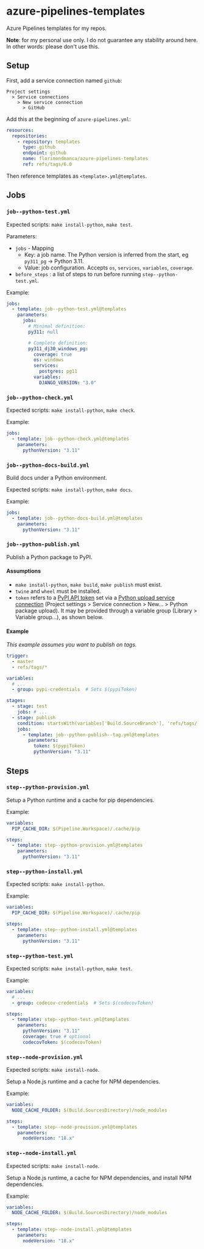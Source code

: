 # azure-pipelines-templates

Azure Pipelines templates for my repos.

**Note**: for my personal use only. I do not guarantee any stability around here. In other words: please don't use this.

## Setup

First, add a service connection named `github`:

```
Project settings
  > Service connections
    > New service connection
      > GitHub
```

Add this at the beginning of `azure-pipelines.yml`:

```yaml
resources:
  repositories:
    - repository: templates
      type: github
      endpoint: github
      name: florimondmanca/azure-pipelines-templates
      ref: refs/tags/6.0
```

Then reference templates as `<template>.yml@templates`.

## Jobs

### `job--python-test.yml`

Expected scripts: `make install-python`, `make test`.

Parameters:

* `jobs` - Mapping
  * Key: a job name. The Python version is inferred from the start, eg `py311_pg` -> Python 3.11.
  * Value: job configuration. Accepts `os`, `services`, `variables`, `coverage`.
* `before_steps` : a list of steps to run before running `step--python-test.yml`.

Example:

```yaml
jobs:
  - template: job--python-test.yml@templates
    parameters:
      jobs:
        # Minimal definition:
        py311: null

        # Complete definition:
        py311_dj30_windows_pg:
          coverage: true
          os: windows
          services:
            postgres: pg11
          variables:
            DJANGO_VERSION: "3.0"
```

### `job--python-check.yml`

Expected scripts: `make install-python`, `make check`.

Example:

```yaml
jobs:
  - template: job--python-check.yml@templates
    parameters:
      pythonVersion: "3.11"
```

### `job--python-docs-build.yml`

Build docs under a Python environment.

Expected scripts: `make install-python`, `make docs`.

Example:

```yaml
jobs:
  - template: job--python-docs-build.yml@templates
    parameters:
      pythonVersion: "3.11"
```

### `job--python-publish.yml`

Publish a Python package to PyPI.

#### Assumptions

- `make install-python`, `make build`, `make publish` must exist.
- `twine` and `wheel` must be installed.
- `token` refers to a [PyPI API token](https://pypi.org/help/#apitoken) set via a [Python upload service connection](https://docs.microsoft.com/en-us/azure/devops/pipelines/library/service-endpoints?view=azure-devops&tabs=yaml#python-package-download-service-connection) (Project settings > Service connection > New... > Python package upload). It may be provided through a variable group (Library > Variable group...), as shown below.

#### Example

_This example assumes you want to publish on tags._

```yaml
trigger:
  - master
  - refs/tags/*

variables:
  # ...
  - group: pypi-credentials  # Sets $(pypiToken)

stages:
  - stage: test
    jobs: # ...
  - stage: publish
    condition: startsWith(variables['Build.SourceBranch'], 'refs/tags/')
    jobs:
      - template: job--python-publish--tag.yml@templates
        parameters:
          token: $(pypiToken)
          pythonVersion: "3.11"
```

## Steps

### `step--python-provision.yml`

Setup a Python runtime and a cache for pip dependencies.

Example:

```yaml
variables:
  PIP_CACHE_DIR: $(Pipeline.Workspace)/.cache/pip

steps:
  - template: step--python-provision.yml@templates
    parameters:
      pythonVersion: "3.11"
```

### `step--python-install.yml`

Expected scripts: `make install-python`.

Example:

```yaml
variables:
  PIP_CACHE_DIR: $(Pipeline.Workspace)/.cache/pip

steps:
  - template: step--python-install.yml@templates
    parameters:
      pythonVersion: "3.11"
```

### `step--python-test.yml`

Expected scripts: `make install-python`, `make test`.

Example:

```yaml
variables:
  # ...
  - group: codecov-credentials  # Sets $(codecovToken)

steps:
  - template: step--python-test.yml@templates
    parameters:
      pythonVersion: "3.11"
      coverage: true # optional
      codecovToken: $(codecovToken)
```

### `step--node-provision.yml`

Expected scripts: `make install-node`.

Setup a Node.js runtime and a cache for NPM dependencies.

Example:

```yaml
variables:
  NODE_CACHE_FOLDER: $(Build.SourcesDirectory)/node_modules

steps:
  - template: step--node-provision.yml@templates
    parameters:
      nodeVersion: "18.x"
```

### `step--node-install.yml`

Expected scripts: `make install-node`.

Setup a Node.js runtime, a cache for NPM dependencies, and install NPM dependencies.

Example:

```yaml
variables:
  NODE_CACHE_FOLDER: $(Build.SourcesDirectory)/node_modules

steps:
  - template: step--node-install.yml@templates
    parameters:
      nodeVersion: "18.x"
```
